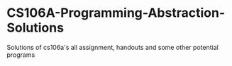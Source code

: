 # CS106A-Programming-Abstraction-Solutions
Solutions of cs106a's all assignment, handouts and some other potential programs
